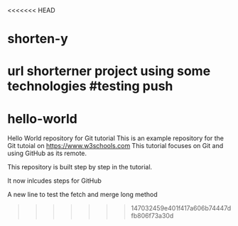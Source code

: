 <<<<<<< HEAD
# shorten-y
url shorterner project using some technologies
#testing push
=======
# hello-world
Hello World repository for Git tutorial
This is an example repository for the Git tutoial on https://www.w3schools.com
This tutorial focuses on Git and using GitHub as its remote.

This repository is built step by step in the tutorial. 

It now inlcudes steps for GitHub

A new line to test the fetch and merge long method
>>>>>>> 147032459e401f417a606b74447dfb806f73a30d
